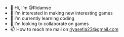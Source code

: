 - 👋 Hi, I’m @Ridamse
- 👀 I’m interested in making new interesting games
- 🌱 I’m currently learning coding 
- 💞️ I’m looking to collaborate on games
- 📫 How to reach me mail on riyasetia23@gmail.com

<!---
Ridamse/Ridamse is a ✨ special ✨ repository because its `README.md` (this file) appears on your GitHub profile.
You can click the Preview link to take a look at your changes.
--->
